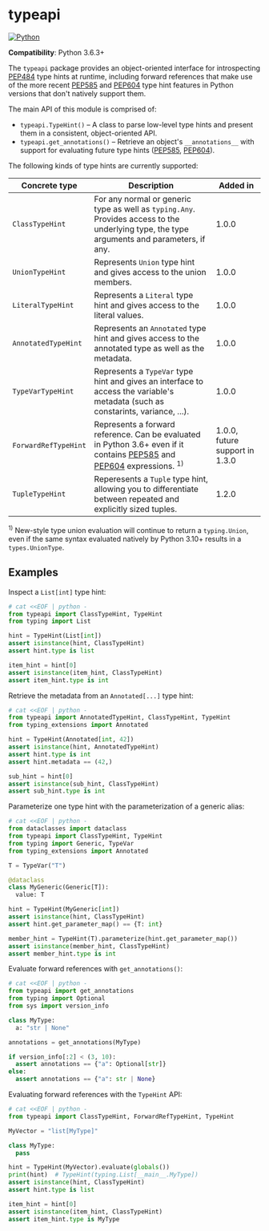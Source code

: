 # typeapi

[![Python](https://github.com/NiklasRosenstein/python-typeapi/actions/workflows/python.yml/badge.svg)](https://github.com/NiklasRosenstein/python-typeapi/actions/workflows/python.yml)

  [PEP484]: https://peps.python.org/pep-0484/
  [PEP585]: https://peps.python.org/pep-0585/
  [PEP604]: https://peps.python.org/pep-0604/

__Compatibility__: Python 3.6.3+

The `typeapi` package provides an object-oriented interface for introspecting [PEP484][] type hints at runtime,
including forward references that make use of the more recent [PEP585][] and [PEP604][] type hint features in
Python versions that don't natively support them.

The main API of this module is comprised of:

* `typeapi.TypeHint()` &ndash; A class to parse low-level type hints and present them in a consistent, object-oriented API.
* `typeapi.get_annotations()` &ndash; Retrieve an object's `__annotations__` with support for evaluating future type hints ([PEP585][], [PEP604][]).

The following kinds of type hints are currently supported:

| Concrete type | Description | Added in |
| ------------- | ----------- | -------- |
| `ClassTypeHint` | For any normal or generic type as well as `typing.Any`. Provides access to the underlying type, the type arguments and parameters, if any. | 1.0.0 |
| `UnionTypeHint` | Represents `Union` type hint and gives access to the union members. | 1.0.0 |
| `LiteralTypeHint` | Represents a `Literal` type hint and gives access to the literal values. | 1.0.0 |
| `AnnotatedTypeHint` | Represents an `Annotated` type hint and gives access to the annotated type as well as the metadata. | 1.0.0 |
| `TypeVarTypeHint` | Represents a `TypeVar` type hint and gives an interface to access the variable's metadata (such as constarints, variance, ...). | 1.0.0 |
| `ForwardRefTypeHint` | Represents a forward reference. Can be evaluated in Python 3.6+ even if it contains [PEP585][] and [PEP604][] expressions. <sup>1)</sup> | 1.0.0, future support in 1.3.0 |
| `TupleTypeHint` | Reperesents a `Tuple` type hint, allowing you to differentiate between repeated and explicitly sized tuples. | 1.2.0 |

<sup>1)</sup> New-style type union evaluation will continue to return a `typing.Union`, even if the same syntax
evaluated natively by Python 3.10+ results in a `types.UnionType`.

## Examples

Inspect a `List[int]` type hint:

```py
# cat <<EOF | python -
from typeapi import ClassTypeHint, TypeHint
from typing import List

hint = TypeHint(List[int])
assert isinstance(hint, ClassTypeHint)
assert hint.type is list

item_hint = hint[0]
assert isinstance(item_hint, ClassTypeHint)
assert item_hint.type is int
```

Retrieve the metadata from an `Annotated[...]` type hint:

```py
# cat <<EOF | python -
from typeapi import AnnotatedTypeHint, ClassTypeHint, TypeHint
from typing_extensions import Annotated

hint = TypeHint(Annotated[int, 42])
assert isinstance(hint, AnnotatedTypeHint)
assert hint.type is int
assert hint.metadata == (42,)

sub_hint = hint[0]
assert isinstance(sub_hint, ClassTypeHint)
assert sub_hint.type is int
```

Parameterize one type hint with the parameterization of a generic alias:

```py
# cat <<EOF | python -
from dataclasses import dataclass
from typeapi import ClassTypeHint, TypeHint
from typing import Generic, TypeVar
from typing_extensions import Annotated

T = TypeVar("T")

@dataclass
class MyGeneric(Generic[T]):
  value: T

hint = TypeHint(MyGeneric[int])
assert isinstance(hint, ClassTypeHint)
assert hint.get_parameter_map() == {T: int}

member_hint = TypeHint(T).parameterize(hint.get_parameter_map())
assert isinstance(member_hint, ClassTypeHint)
assert member_hint.type is int
```

Evaluate forward references with `get_annotations()`:

```py
# cat <<EOF | python -
from typeapi import get_annotations
from typing import Optional
from sys import version_info

class MyType:
  a: "str | None"

annotations = get_annotations(MyType)

if version_info[:2] < (3, 10):
  assert annotations == {"a": Optional[str]}
else:
  assert annotations == {"a": str | None}
```

Evaluating forward references with the `TypeHint` API:

```py
# cat <<EOF | python -
from typeapi import ClassTypeHint, ForwardRefTypeHint, TypeHint

MyVector = "list[MyType]"

class MyType:
  pass

hint = TypeHint(MyVector).evaluate(globals())
print(hint)  # TypeHint(typing.List[__main__.MyType])
assert isinstance(hint, ClassTypeHint)
assert hint.type is list

item_hint = hint[0]
assert isinstance(item_hint, ClassTypeHint)
assert item_hint.type is MyType
```
